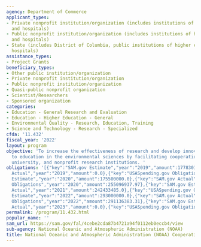 ```yaml
---
agency: Department of Commerce
applicant_types:
- Private nonprofit institution/organization (includes institutions of higher education
  and hospitals)
- Public nonprofit institution/organization (includes institutions of higher education
  and hospitals)
- State (includes District of Columbia, public institutions of higher education and
  hospitals)
assistance_types:
- Project Grants
beneficiary_types:
- Other public institution/organization
- Private nonprofit institution/organization
- Public nonprofit institution/organization
- Quasi-public nonprofit organization
- Scientist/Researchers
- Sponsored organization
categories:
- Education - General Research and Evaluation
- Education - Higher Education - General
- Environmental Quality - Research, Education, Training
- Science and Technology - Research - Specialized
cfda: '11.432'
fiscal_year: '2022'
layout: program
objective: 'To increase the effectiveness of research and develop innovative approaches
  to education in the environmental sciences by facilitating cooperation between government,
  university, and nonprofit research institutions. '
obligations: '[{"key":"SAM.gov Estimate","year":"2019","amount":177830148.0},{"key":"SAM.gov
  Actual","year":"2019","amount":0.0},{"key":"USASpending.gov Obligations","year":"2019","amount":235380035.48},{"key":"SAM.gov
  Estimate","year":"2020","amount":175500000.0},{"key":"SAM.gov Actual","year":"2020","amount":175500000.0},{"key":"USASpending.gov
  Obligations","year":"2020","amount":255096937.97},{"key":"SAM.gov Estimate","year":"2021","amount":193050000.0},{"key":"SAM.gov
  Actual","year":"2021","amount":242433485.0},{"key":"USASpending.gov Obligations","year":"2021","amount":250118587.33},{"key":"SAM.gov
  Estimate","year":"2022","amount":293000000.0},{"key":"SAM.gov Actual","year":"2022","amount":290854113.0},{"key":"USASpending.gov
  Obligations","year":"2022","amount":291136383.31},{"key":"SAM.gov Estimate","year":"2023","amount":331973676.0},{"key":"SAM.gov
  Actual","year":"2023","amount":0.0},{"key":"USASpending.gov Obligations","year":"2023","amount":233659512.31}]'
permalink: /program/11.432.html
popular_name: ''
sam_url: https://sam.gov/fal/4cebe2cda87b4721a94f0112eb0eccb4/view
sub-agency: National Oceanic and Atmospheric Administration (NOAA)
title: National Oceanic and Atmospheric Administration (NOAA) Cooperative Institutes
---
```

